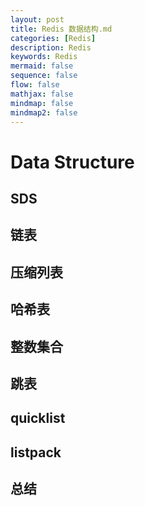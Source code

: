 ```yaml
---
layout: post
title: Redis 数据结构.md
categories: [Redis]
description: Redis
keywords: Redis
mermaid: false
sequence: false
flow: false
mathjax: false
mindmap: false
mindmap2: false
---
```

# Data Structure

## SDS

## 链表

## 压缩列表

## 哈希表

## 整数集合

## 跳表

## quicklist

## listpack

## 总结